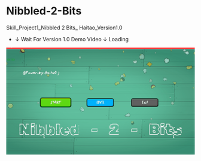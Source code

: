# Nibbled-2-Bits
Skill_Project1_Nibbled 2 Bits_ Haitao_Version1.0
* ↓ Wait For Version 1.0 Demo Video ↓ Loading
<img src="/gitAssets/version1.0.gif">
